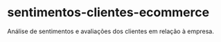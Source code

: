 # sentimentos-clientes-ecommerce
Análise de sentimentos e avaliações dos clientes em relação à empresa.
